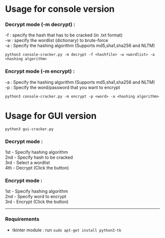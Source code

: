 # Usage for console version

### Decrypt mode (-m decrypt) :
-f : specify the hash that has to be cracked (in .txt format)<br>
-w : specify the wordlist (dictionary) to brute-force<br>
-a : Specify the hashing algorithm (Supports md5,sha1,sha256 and NLTM)<br>

```
python3 console-cracker.py -m decrypt -f <hashfile> -w <wordlist> -a <hashing algorithm>
```

### Encrypt mode (-m encrypt) :
-a : Specify the hashing algorithm (Supports md5,sha1,sha256 and NLTM)<br>
-p : Specify the word/password that you want to encrypt<br>

```
python3 console-cracker.py -m encrypt -p <word> -a <hashing algorithm>
```

# Usage for GUI version

```
python3 gui-cracker.py
```
### Decrypt mode :

1st - Specify hashing algorithm <br>
2nd - Specify hash to be cracked<br>
3rd - Select a wordlist<br>
4th - Decrypt (Click the button)<br>

### Encrypt mode :

1st - Specify hashing algorithm <br>
2nd - Specify word to encrypt<br>
3rd - Encrypt (Click the button)<br>

***

### Requirements
- tkinter module : run ```sudo apt-get install python3-tk```
